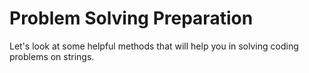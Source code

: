 # Problem Solving Preparation

Let's look at some helpful methods that will help you in solving coding problems on strings.
